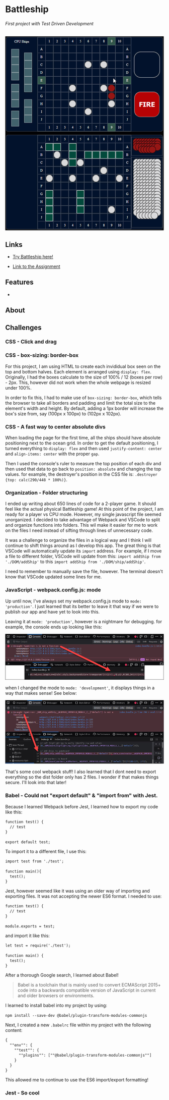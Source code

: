 # Battleship
###### First project with Test Driven Development

![](https://github.com/TYLPHE/TYLPHE/blob/main/readmeAssets/battleship.gif)

## Links
- [Try Battleship here!](https://TYLPHE.github.io/battleship/dist/)

- [Link to the Assignment](https://www.theodinproject.com/paths/full-stack-javascript/courses/javascript/lessons/battleship)

## Features
- 

## About


## Challenges
### CSS - Click and drag

### CSS - box-sizing: border-box
For this project, I am using HTML to create each invididual box seen on the top and bottom halves. Each element is arranged using `display: flex`. Originally, I had the boxes calculate to the size of 100% / 12 (boxes per row) - 2px. This, however did not work when the whole webpage is resized under 100%.

In order to fix this, I had to make use of `box-sizing: border-box`, which tells the browser to take all borders and padding and limit the total size to the element's width and height. By default, adding a 1px border will increase the box's size from, say (100px x 100px) to (102px x 102px).

### CSS - A fast way to center absolute divs
When loading the page for the first time, all the ships should have absolute positioning next to the ocean grid. In order to get the default positioning, I turned everything to `display: flex` and then used `justify-content: center` and `align-items: center` with the proper `gap`.

Then I used the console's ruler to measure the top position of each div and then used that data to go back to `position: absolute` and changing the top values. for example, the destroyer's position in the CSS file is: `.destroyer {top: calc(290/448 * 100%)}`.

### Organization - Folder structuring
I ended up writing about 650 lines of code for a 2-player game. It should feel like the actual physical Battleship game! At this point of the project, I am ready for a player vs CPU mode. However, my single javascript file seemed unorganized. I decided to take advantage of Webpack and VSCode to split and organize functions into folders. This wil make it easier for me to work on the files I need instead of sifting through lines of unnecessary code.

It was a challenge to organize the files in a logical way and I think I will continue to shift things around as I develop this app. The great thing is that VSCode will automatically update its `import` address. For example, if I move a file to different folder, VSCode will update from this: `import addShip from './DOM/addShip'` to this `import addShip from './DOM/ship/addShip'`.

I need to remember to manually save the file, however. The terminal doesn't know that VSCode updated some lines for me.

### JavaScript - webpack.config.js: mode
Up until now, I've always set my webpack.config.js mode to `mode: 'production'`. I just learned that its better to leave it that way if we were to publish our app and have yet to look into this.

Leaving it at `mode: 'production'`, however is a nightmare for debugging. for example, the console ends up looking like this:

![](https://github.com/TYLPHE/battleship/blob/main/readmeAssets/mode%20-%201.jpg)

when I changed the mode to `mode: 'development'`, it displays things in a way that makes sense! See below:

![](https://github.com/TYLPHE/battleship/blob/main/readmeAssets/mode%20-%202.jpg)

That's some cool webpack stuff! I also learned that I dont need to export everything so the dist folder only has 2 files. I wonder if that makes things secure. I'll look into that later!

### Babel - Could not "export default" & "import from" with Jest.
Because I learned Webpack before Jest, I learned how to export my code like this:
```
function test() {
  // test
}

export default test;
```

To import it to a different file, I use this:
```
import test from './test';

function main(){
  test();
}
```

Jest, however seemed like it was using an older way of importing and exporting files. It was not accepting the newer ES6 format. I needed to use:
```
function test() {
  // test
}

module.exports = test;
```

and import it like this:
```
let test = require('./test');

function main() {
  test();
}
```

After a thorough Google search, I learned about Babel! 

> Babel is a toolchain that is mainly used to convert ECMAScript 2015+ code into a backwards compatible version of JavaScript in current and older browsers or environments.

I learned to install babel into my project by using:

`npm install --save-dev @babel/plugin-transform-modules-commonjs`

Next, I created a new `.babelrc` file within my project with the following content:

```
{
  ""env"": {
    ""test"": {
      ""plugins"": [""@babel/plugin-transform-modules-commonjs""]
    }
  }
}
```

This allowed me to continue to use the ES6 import/export formatting!

### Jest - So cool